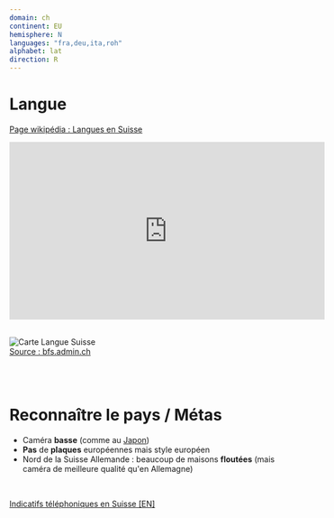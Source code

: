 ```yaml
---
domain: ch
continent: EU
hemisphere: N
languages: "fra,deu,ita,roh"
alphabet: lat
direction: R
---
```


# Langue

[Page wikipédia : Langues en Suisse](https://fr.wikipedia.org/wiki/Langues_en_Suisse)  

<div class="video-responsive">
<div>
<iframe width="560" height="315" src="https://www.youtube-nocookie.com/embed/BJEXZlLhJTU?start=29" frameborder="0" allow="accelerometer; clipboard-write; encrypted-media; gyroscope; picture-in-picture" allowfullscreen></iframe>
</div>
</div>

<br/>


![Carte Langue Suisse](https://www.bfs.admin.ch/bfsstatic/dam/assets/1940056/thumbnail?width=1805&height=1276)  
[Source : bfs.admin.ch](https://www.bfs.admin.ch/bfs/fr/home/statistiques/catalogues-banques-donnees/cartes.assetdetail.1940056.html)

<br/>
<br/>


# Reconnaître le pays / Métas

- Caméra **basse** (comme au [Japon](/flag/jp))
- **Pas** de **plaques** européennes mais style européen
- Nord de la Suisse Allemande : beaucoup de maisons **floutées** (mais caméra de meilleure qualité qu'en Allemagne)

<br/>

[Indicatifs téléphoniques en Suisse \[EN\]](https://en.wikipedia.org/wiki/Telephone_numbers_in_Switzerland)
